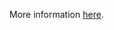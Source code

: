 More information [here](https://docs.bridgecrew.io/docs/ensure-mysql-is-using-the-latest-version-of-tls-encryption).

